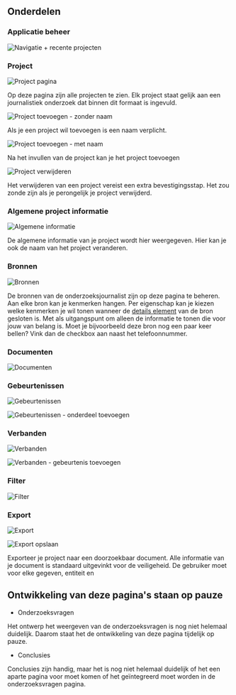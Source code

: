 
## Onderdelen

### Applicatie beheer

![Navigatie + recente projecten](content/designs.png)


### Project

![Project pagina](content/designs8.png)

Op deze pagina zijn alle projecten te zien. Elk project staat gelijk aan een journalistiek onderzoek dat binnen dit formaat is ingevuld.

![Project toevoegen - zonder naam](content/designs3.png)

Als je een project wil toevoegen is een naam verplicht.

![Project toevoegen - met naam](content/designs4.png)

Na het invullen van de project kan je het project toevoegen

![Project verwijderen](content/designs5.png)

Het verwijderen van een project vereist een extra bevestigingsstap. Het zou zonde zijn als je perongelijk je project verwijderd.

### Algemene project informatie

![Algemene informatie](content/designs9.png)

De algemene informatie van je project wordt hier weergegeven. Hier kan je ook de naam van het project veranderen.

### Bronnen

![Bronnen](content/designs12.png)

De bronnen van de onderzoeksjournalist zijn op deze pagina te beheren. Aan elke bron kan je kenmerken hangen. Per eigenschap kan je kiezen welke kenmerken je wil tonen wanneer de  [details element](https://developer.mozilla.org/en-US/docs/Web/HTML/Element/details) van de bron gesloten is. Met als uitgangspunt om alleen de informatie te tonen die voor jouw van belang is. Moet je bijvoorbeeld deze bron nog een paar keer bellen? Vink dan de checkbox aan naast het telefoonnummer.

### Documenten

![Documenten](content/designs13.png)

### Gebeurtenissen

![Gebeurtenissen](content/designs11.png)

![Gebeurtenissen - onderdeel toevoegen](content/designs7.png)

### Verbanden

![Verbanden](content/designs10.png)

![Verbanden - gebeurtenis toevoegen](content/designs6.png)

### Filter

![Filter](content/designs15.png)

### Export

![Export](content/designs16.png)

![Export opslaan](content/designs17.png)

Exporteer je project naar een doorzoekbaar document. Alle informatie van je document is standaard uitgevinkt voor de veiligeheid. De gebruiker moet voor elke gegeven, entiteit en 

## Ontwikkeling van deze pagina's staan op pauze
* Onderzoeksvragen

Het ontwerp het weergeven van de onderzoeksvragen is nog niet helemaal duidelijk. Daarom staat het de ontwikkeling van deze pagina tijdelijk op pauze.

* Conclusies

Conclusies zijn handig, maar het is nog niet helemaal duidelijk of het een aparte pagina voor moet komen of het geïntegreerd moet worden in de onderzoeksvragen pagina.